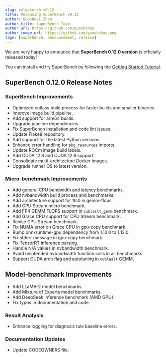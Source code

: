 ```yaml
---
slug: release-sb-v0.12
title: Releasing SuperBench v0.12
author: Guoshuai Zhao
author_title: SuperBench Team
author_url: https://github.com/guoshzhao
author_image_url: https://github.com/guoshzhao.png
tags: [superbench, announcement, release]
---
```


We are very happy to announce that **SuperBench 0.12.0 version** is officially released today!

You can install and try SuperBench by following the [Getting Started Tutorial](https://microsoft.github.io/superbenchmark/docs/getting-started/installation).

## SuperBench 0.12.0 Release Notes

### SuperBench Improvements

- Optimized cutlass build process for faster builds and smaller binaries.
- Improve image build pipeline.
- Add support for arm64 builds.
- Upgrade pipeline dependencies.
- Fix SuperBench installation and code lint issues.
- Update Flake8 repository.
- Add support for the latest Python versions.
- Enhance error handling for `pkg_resources` imports.
- Update ROCm image build labels.
- Add CUDA 12.8 and CUDA 12.9 support.
- Consolidate multi-architecture Docker images.
- Upgrade runner OS to latest version.

### Micro-benchmark Improvements

- Add general CPU bandwidth and latency benchmarks.
- Add nvbandwidth build process and benchmarks.
- Add architecture support for 10.0 in gemm-flops.
- Add GPU Stream micro benchmark.
- Add FP4 GEMM FLOPS support in `cublaslt_gemm` benchmark.
- Add Grace CPU support for CPU Stream benchmark.
- Revise CPU Stream benchmark.
- Fix NUMA error on Grace CPU in gpu-copy benchmark.
- Bump onnxruntime-gpu dependency from 1.10.0 to 1.12.0.
- Fix stderr message in gpu-copy benchmark.
- Fix TensorRT inference parsing.
- Handle N/A values in nvbandwidth benchmark.
- Avoid unintended nvbandwidth function calls in all benchmarks.
- Support CUDA arch flag and autotuning in `cublaslt` GEMM.

## Model-benchmark Improvements

- Add LLaMA-2 model benchmarks.
- Add Mixture of Experts model benchmarks.
- Add DeepSeek inference benchmark (AMD GPU).
- Fix typos in documentation and code.

### Result Analysis

- Enhance logging for diagnosis rule baseline errors.

### Documentation Updates

- Update CODEOWNERS file.
